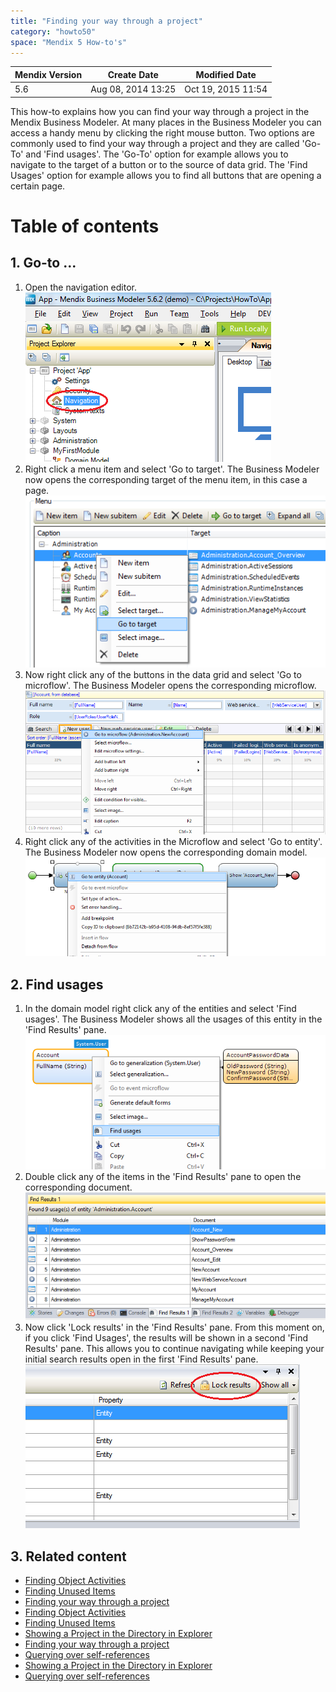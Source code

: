 ```yaml
---
title: "Finding your way through a project"
category: "howto50"
space: "Mendix 5 How-to's"
---
```

<table><thead><tr><th class="confluenceTh">Mendix Version</th><th class="confluenceTh">Create Date</th><th colspan="1" class="confluenceTh">Modified Date</th></tr></thead><tbody><tr><td class="confluenceTd">5.6</td><td class="confluenceTd">Aug 08, 2014 13:25</td><td colspan="1" class="confluenceTd">Oct 19, 2015 11:54</td></tr></tbody></table>



This how-to explains how you can find your way through a project in the Mendix Business Modeler. At many places in the Business Modeler you can access a handy menu by clicking the right mouse button. Two options are commonly used to find your way through a project and they are called 'Go-To' and 'Find usages'. The 'Go-To' option for example allows you to navigate to the target of a button or to the source of data grid. The 'Find Usages' option for example allows you to find all buttons that are opening a certain page.

# Table of contents

## 1\. Go-to ...

1.  Open the navigation editor.
    ![](attachments/2949131/3080403.png)
2.  Right click a menu item and select 'Go to target'. The Business Modeler now opens the corresponding target of the menu item, in this case a page.
    ![](attachments/2949131/3080404.png)
3.  Now right click any of the buttons in the data grid and select 'Go to microflow'. The Business Modeler opens the corresponding microflow.
    ![](attachments/2949131/3080405.png)
4.  Right click any of the activities in the Microflow and select 'Go to entity'. The Business Modeler now opens the corresponding domain model.
    ![](attachments/2949131/3080406.png)

## 2\. Find usages

1.  In the domain model right click any of the entities and select 'Find usages'. The Business Modeler shows all the usages of this entity in the 'Find Results' pane.
    ![](attachments/2949131/3080407.png)
2.  Double click any of the items in the 'Find Results' pane to open the corresponding document.
    ![](attachments/2949131/3080408.png)
3.  Now click 'Lock results' in the 'Find Results' pane. From this moment on, if you click 'Find Usages', the results will be shown in a second 'Find Results' pane. This allows you to continue navigating while keeping your initial search results open in the first 'Find Results' pane.
    ![](attachments/2949131/3080409.png)

## 3\. Related content

*   [Finding Object Activities](/howto50/Finding+Object+Activities)
*   [Finding Unused Items](/howto50/Finding+Unused+Items)
*   [Finding your way through a project](/howto50/Finding+your+way+through+a+project)
*   [Finding Object Activities](/tips/Finding+Object+Activities)
*   [Finding Unused Items](/tips/Finding+Unused+Items)
*   [Showing a Project in the Directory in Explorer](/howto50/Showing+a+Project+in+the+Directory+in+Explorer)
*   [Finding your way through a project](/tips/Finding+your+way+through+a+project)
*   [Querying over self-references](/tips/Querying+over+self-references)
*   [Showing a Project in the Directory in Explorer](/tips/Showing+a+Project+in+the+Directory+in+Explorer)
*   [Querying over self-references](/howto50/Querying+over+self-references)


